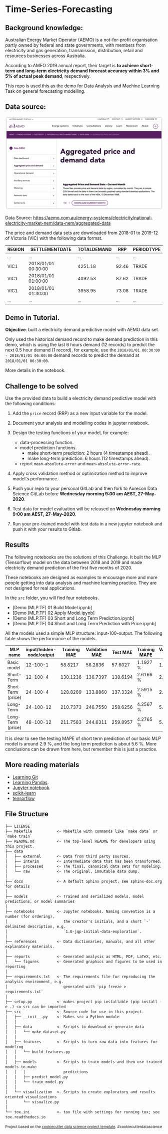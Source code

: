 # Time-Series-Forecasting

## Background knowledge:

Australian Energy Market Operator (AEMO) is a not-for-profit organisation partly owned by federal and state governments, with members from electricity and gas generation, transmission, distribution, retail and resources businesses across Australia.

According to AMEO 2019 annual report, their target is **to achieve short-term and long-term electricity demand forecast accuracy within 3% and 5% of actual peak demand**, respectively.

This repo is used this as the demo for Data Analysis and Machine Learning Task on general forecasting modelling.

## Data source:

![AEMO Data](./docs/AemoDataDownload.png)

Data Source: https://aemo.com.au/energy-systems/electricity/national-electricity-market-nem/data-nem/aggregated-data

The price and demand data sets are downloaded from 2018-01 to 2019-12 of Victoria (VIC) with the following data format.

| REGION | SETTLEMENTDATE      | TOTALDEMAND | RRP   | PERIODTYPE |
| ------ | ------------------- | ----------- | ----- | ---------- |
| ...    | ...                 | ...         | ...   | ...        |
| VIC1   | 2018/01/01 00:30:00 | 4251.18     | 92.46 | TRADE      |
| VIC1   | 2018/01/01 01:00:00 | 4092.53     | 87.62 | TRADE      |
| VIC1   | 2018/01/01 01:30:00 | 3958.95     | 73.08 | TRADE      |
| ...    | ...                 | ...         | ...   | ...        |

## Demo in Tutorial.

**Objective**: built a electricity demand predictive model with AEMO data set.

Only used the historical demand record to make demand prediction in this demo, which is using the last 6 hours demand (12 records) to predict the next 0.5 hour demand (1 record), for example, use the `2018/01/01 00:30:00 - 2018/01/01 06:00:00` demand records to predict the demand at `2018/01/01 06:30:00`.

More details in the notebook.

## Challenge to be solved

Use the provided data to build a electricity demand predictive model with the following conditions:

1. Add the `price` record (RRP) as a new input variable for the model.
2. Document your analysis and modelling codes in jupyter notebook.
3. Design the testing functions of your model, for example:

   - data-processing function.
   - model prediction functions.
     - make short-term prediction: 2 hours (4 timestamps ahead).
     - make long-term prediction: 6 hours (12 timestamps ahead).
   - report `mean-absolute-error` and `mean-absolute-error-rate`.

4. Apply cross validation method or optimization method to improve model's performance.
5. Push your repo to your personal GitLab and then fork to Aurecon Data Science GitLab before **Wednesday morning 9:00 am AEST, 27-May-2020**.
6. Test data for model evaluation will be released on **Wednesday morning 9:00 am AEST, 27-May-2020**.
7. Run your pre-trained model with test data in a new jupyter notebook and push it with your results to Gitlab.

## Results

The following notebooks are the solutions of this Challenge.
It built the MLP (Tensorflow) model on the data between 2018 and 2019 and made electricity demand prediction of the first five months of 2020.

These notebooks are designed as examples to encourage more and more people getting into data analysis and machine learning practice. They are not designed for real applications.

In the `src` folder, you will find four notebooks.

- [Demo (MLP.TF) 01 Build Model.ipynb]
- [Demo (MLP.TF) 02 Apply Model.ipynb]
- [Demo (MLP.TF) 03 Short and Long Term Prediction.ipynb]
- [Demo (MLP.TF) 04 Short and Long Term Prediction with Price.ipynb]

All the models used a simple MLP structure: input-100-output. The following table shows the performance of the models.

| MLP name           | input/hidden-node/output | Training MAE | Validation MAE | Test MAE | Training MAPE | Validation MAPE | Test MAPE |
| ------------------ | ------------------------ | ------------ | -------------- | -------- | ------------- | --------------- | --------- |
| Basic model        | 12-100-1                 | 58.8217      | 58.2836        | 57.6027  | 1.1927 %      | 1.2007 %        | 1.2263 %  |
| Short-Term         | 12-100-4                 | 130.1236     | 136.7397       | 138.6194 | 2.6166 %      | 2.8024 %        | 2.9346 %  |
| Short-Term (price) | 24-100-4                 | 128.8209     | 133.8860       | 137.3324 | 2.5915 %      | 2.7498 %        | 2.9130 %  |
| Long-Term          | 24-100-12                | 210.7373     | 246.7550       | 258.6256 | 4.2567 %      | 5.1659 %        | 5.6055 %  |
| Long-Term (price)  | 48-100-12                | 211.7583     | 244.6311       | 259.8957 | 4.2765 %      | 5.1094 %        | 5.6301 %  |

It is clear to see the testing MAPE of short term prediction of our basic MLP model is around 2.9 %, and the long term prediction is about 5.6 %. More conclusions can be drawn from here, but remember this is just a practice.

## More reading materials

- [Learning Git](https://git-scm.com/doc)
- [Learning Pandas](https://pandas.pydata.org/pandas-docs/version/0.15/tutorials.html).
- [Jupyter notebook](https://jupyter-notebook.readthedocs.io/en/stable/examples/Notebook/examples_index.html).
- [scikit-learn](https://scikit-learn.org/stable/tutorial/index.html)
- [tensorflow](https://www.tensorflow.org/tutorials)

## File Structure

    ├── LICENSE
    ├── Makefile           <- Makefile with commands like `make data` or `make train`
    ├── README.md          <- The top-level README for developers using this project.
    ├── data
    │   ├── external       <- Data from third party sources.
    │   ├── interim        <- Intermediate data that has been transformed.
    │   ├── processed      <- The final, canonical data sets for modeling.
    │   └── raw            <- The original, immutable data dump.
    │
    ├── docs               <- A default Sphinx project; see sphinx-doc.org for details
    │
    ├── models             <- Trained and serialized models, model predictions, or model summaries
    │
    ├── notebooks          <- Jupyter notebooks. Naming convention is a number (for ordering),
    │                         the creator's initials, and a short `-` delimited description, e.g.
    │                         `1.0-jqp-initial-data-exploration`.
    │
    ├── references         <- Data dictionaries, manuals, and all other explanatory materials.
    │
    ├── reports            <- Generated analysis as HTML, PDF, LaTeX, etc.
    │   └── figures        <- Generated graphics and figures to be used in reporting
    │
    ├── requirements.txt   <- The requirements file for reproducing the analysis environment, e.g.
    │                         generated with `pip freeze > requirements.txt`
    │
    ├── setup.py           <- makes project pip installable (pip install -e .) so src can be imported
    ├── src                <- Source code for use in this project.
    │   ├── __init__.py    <- Makes src a Python module
    │   │
    │   ├── data           <- Scripts to download or generate data
    │   │   └── make_dataset.py
    │   │
    │   ├── features       <- Scripts to turn raw data into features for modeling
    │   │   └── build_features.py
    │   │
    │   ├── models         <- Scripts to train models and then use trained models to make
    │   │   │                 predictions
    │   │   ├── predict_model.py
    │   │   └── train_model.py
    │   │
    │   └── visualization  <- Scripts to create exploratory and results oriented visualizations
    │       └── visualize.py
    │
    └── tox.ini            <- tox file with settings for running tox; see tox.readthedocs.io

<p><small>Project based on the <a target="_blank" href="https://drivendata.github.io/cookiecutter-data-science/">cookiecutter data science project template</a>. #cookiecutterdatascience</small></p>
